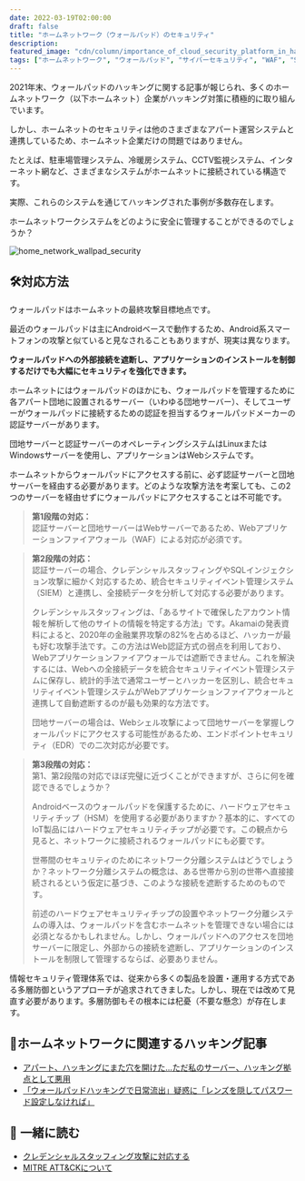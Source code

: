 ```yaml
---
date: 2022-03-19T02:00:00
draft: false
title: "ホームネットワーク（ウォールパッド）のセキュリティ"
description: 
featured_image: "cdn/column/importance_of_cloud_security_platform_in_hacking_incidents-1.png"
tags: ["ホームネットワーク", "ウォールパッド", "サイバーセキュリティ", "WAF", "SIEM"]
---
```


2021年末、ウォールパッドのハッキングに関する記事が報じられ、多くのホームネットワーク（以下ホームネット）企業がハッキング対策に積極的に取り組んでいます。

しかし、ホームネットのセキュリティは他のさまざまなアパート運営システムと連携しているため、ホームネット企業だけの問題ではありません。

<!--more-->

たとえば、駐車場管理システム、冷暖房システム、CCTV監視システム、インターネット網など、さまざまなシステムがホームネットに接続されている構造です。

実際、これらのシステムを通じてハッキングされた事例が多数存在します。

ホームネットワークシステムをどのように安全に管理することができるのでしょうか？

![home_network_wallpad_security](https://blog.plura.io/cdn/respond/home_network_wallpad_security-1.png)

## 🛠️対応方法

ウォールパッドはホームネットの最終攻撃目標地点です。

最近のウォールパッドは主にAndroidベースで動作するため、Android系スマートフォンの攻撃と似ていると見なされることもありますが、現実は異なります。

**ウォールパッドへの外部接続を遮断し、アプリケーションのインストールを制御するだけでも大幅にセキュリティを強化できます。**

ホームネットにはウォールパッドのほかにも、ウォールパッドを管理するために各アパート団地に設置されるサーバー（いわゆる団地サーバー）、そしてユーザーがウォールパッドに接続するための認証を担当するウォールパッドメーカーの認証サーバーがあります。

団地サーバーと認証サーバーのオペレーティングシステムはLinuxまたはWindowsサーバーを使用し、アプリケーションはWebシステムです。

ホームネットからウォールパッドにアクセスする前に、必ず認証サーバーと団地サーバーを経由する必要があります。どのような攻撃方法を考案しても、この2つのサーバーを経由せずにウォールパッドにアクセスすることは不可能です。

> **第1段階の対応：** <br>
> 認証サーバーと団地サーバーはWebサーバーであるため、Webアプリケーションファイアウォール（WAF）による対応が必須です。

> **第2段階の対応：** <br>
> 認証サーバーの場合、クレデンシャルスタッフィングやSQLインジェクション攻撃に細かく対応するため、統合セキュリティイベント管理システム（SIEM）と連携し、全接続データを分析して対応する必要があります。
>
> クレデンシャルスタッフィングは、「あるサイトで確保したアカウント情報を解析して他のサイトの情報を特定する方法」です。Akamaiの発表資料によると、2020年の金融業界攻撃の82%を占めるほど、ハッカーが最も好む攻撃手法です。この方法はWeb認証方式の弱点を利用しており、Webアプリケーションファイアウォールでは遮断できません。これを解決するには、Webへの全接続データを統合セキュリティイベント管理システムに保存し、統計的手法で通常ユーザーとハッカーを区別し、統合セキュリティイベント管理システムがWebアプリケーションファイアウォールと連携して自動遮断するのが最も効果的な方法です。
>
> 団地サーバーの場合は、Webシェル攻撃によって団地サーバーを掌握しウォールパッドにアクセスする可能性があるため、エンドポイントセキュリティ（EDR）での二次対応が必要です。

> **第3段階の対応：** <br>
> 第1、第2段階の対応でほぼ完璧に近づくことができますが、さらに何を確認できるでしょうか？
>
> Androidベースのウォールパッドを保護するために、ハードウェアセキュリティチップ（HSM）を使用する必要がありますか？基本的に、すべてのIoT製品にはハードウェアセキュリティチップが必要です。この観点から見ると、ネットワークに接続されるウォールパッドにも必要です。
>
> 世帯間のセキュリティのためにネットワーク分離システムはどうでしょうか？ネットワーク分離システムの概念は、ある世帯から別の世帯へ直接接続されるという仮定に基づき、このような接続を遮断するためのものです。
>
> 前述のハードウェアセキュリティチップの設置やネットワーク分離システムの導入は、ウォールパッドを含むホームネットを管理できない場合には必須となるかもしれません。しかし、ウォールパッドへのアクセスを団地サーバーに限定し、外部からの接続を遮断し、アプリケーションのインストールを制限して管理するならば、必要ありません。

情報セキュリティ管理体系では、従来から多くの製品を設置・運用する方式である多層防御というアプローチが追求されてきました。しかし、現在では改めて見直す必要があります。多層防御もその根本には杞憂（不要な懸念）が存在します。

## 📰ホームネットワークに関連するハッキング記事
- [アパート、ハッキングにまた穴を開けた…ただ私のサーバー、ハッキング拠点として悪用](https://www.etnews.com/20211203000181)
- [「ウォールパッドハッキングで日常流出」疑惑に「レンズを隠してパスワード設定しなければ」](https://www.seoul.co.kr/news/newsView.php?id=20211125500007)

## 📖 一緒に読む
- [クレデンシャルスタッフィング攻撃に対応する](https://blog.plura.io/ko/respond/credential-stuffing-countermeasures/)
- [MITRE ATT&CKについて](https://blog.plura.io/ko/column/mitre_attck/)
